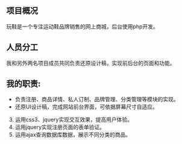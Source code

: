 ## 项目概况
玩鞋是一个专注运动鞋品牌销售的网上商城，后台使用php开发。
## 人员分工
我和另外两名项目成员共同负责还原设计稿，实现前后台的页面和功能。
## 我的职责:
- 负责注册、商品详情、私人订制、品牌管理、分类管理等模块的实现。
- 还原UI设计稿，完成网站前台界面，可依据屏幕尺寸自适应。
3. 运用css3、jquery实现交互效果，提高用户体验。
4. 运用jquery实现注册页面的表单验证。
5. 运用ajax查询数据库数据，展示不同分类的商品。

